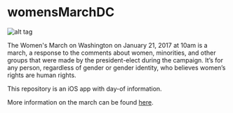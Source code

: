 # womensMarchDC

![alt tag](https://static1.squarespace.com/static/584086c7be6594762f5ec56e/t/586dd577b8a79b3cba6f15b6/1484153619965/Poster?format=1000w)

The Women's March on Washington on January 21, 2017 at 10am is a march, a response to the comments about women, minorities, and other groups that were made by the president-elect during the campaign. It’s for any person, regardless of gender or gender identity, who believes women’s rights are human rights.  

This repository is an iOS app with day-of information.

More information on the march can be found [here](https://www.womensmarch.com/). 
